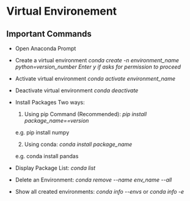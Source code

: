 # Virtual Environement
## Important Commands

- Open Anaconda Prompt
- Create a virtual environment
  *conda create -n environment_name python=version_number*
  *Enter y if asks for permission to proceed*
- Activate virtual environment
  *conda activate environment_name*
- Deactivate virtual environment
  *conda deactivate*
- Install Packages
   Two ways:

   1) Using pip Command (Recommended):
  *pip install package_name==version*

  e.g.   pip install numpy

  2)  Using conda:
  *conda install package_name*

  e.g. 
    conda install pandas


- Display Package List:
  *conda list*
-  Delete an Environment: 
  *conda remove --name env_name --all*
- Show all created environments:
  *conda info --envs*   or *conda info -e*
  
